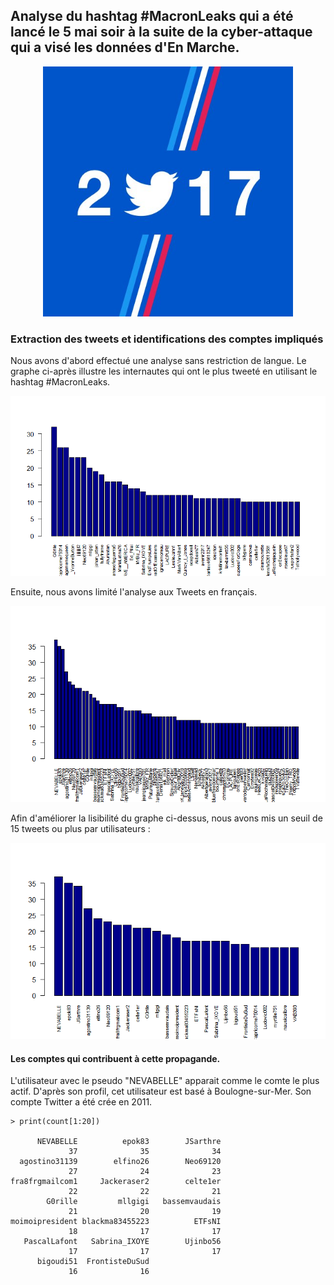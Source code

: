 
<h2> Analyse du hashtag #MacronLeaks qui a été lancé le 5 mai soir à la suite de la cyber-attaque qui a visé les données d'En Marche.</h2>

<p align="center">
  <img src="https://github.com/serayamaouche/Presidentielles2017/blob/master/TwitterPolitique.jpg" width="400"/>
</p>

<h3>Extraction des tweets et identifications des comptes impliqués</h3>
Nous avons d'abord effectué une analyse sans restriction de langue. Le graphe ci-après illustre les internautes qui ont le plus tweeté en utilisant le hashtag #MacronLeaks.

<p align="center">
  <img src="https://github.com/serayamaouche/Presidentielles2017/blob/master/TopTweetsNoLangSelect.png" width="600"/>
</p>

Ensuite, nous avons limité l'analyse aux Tweets en français.



<p align="center">
  <img src="https://github.com/serayamaouche/Presidentielles2017/blob/master/TopFrenchTweetPlus10tweets.png" width="600"/>
</p>

Afin d'améliorer la lisibilité du graphe ci-dessus, nous avons mis un seuil de 15 tweets ou plus par utilisateurs :
<p align="center">
  <img src="https://github.com/serayamaouche/Presidentielles2017/blob/master/TopFrenchTweetsPlus15tweets.png" width="600"/>
</p>

<h4>Les comptes qui contribuent à cette propagande.</h4> 
<p>L'utilisateur avec le pseudo "NEVABELLE" apparait comme le comte le plus actif. D'après son profil, cet utilisateur est basé à Boulogne-sur-Mer. Son compte Twitter a été crée en 2011.</p>

```
> print(count[1:20])

      NEVABELLE          epok83        JSarthre 
             37              35              34 
  agostino31139        elfino26        Neo69120 
             27              24              23 
fra8frgmailcom1     Jackeraser2        celte1er 
             22              22              21 
        G0rille         mllgigi   bassemvaudais 
             21              20              19 
moimoipresident blackma83455223          ETFsNI 
             18              17              17 
   PascalLafont   Sabrina_IXOYE        Ujinbo56 
             17              17              17 
      bigoudi51  FrontisteDuSud 
             16              16 
```

